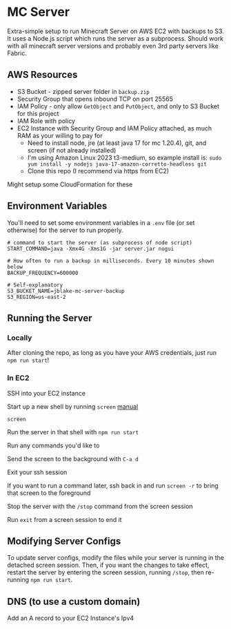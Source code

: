 # MC Server

Extra-simple setup to run Minecraft Server on AWS EC2 with backups to S3. It uses a Node.js script which runs the server as a subprocess. Should work with all minecraft server versions and probably even 3rd party servers like Fabric.

## AWS Resources

- S3 Bucket - zipped server folder in `backup.zip`
- Security Group that opens inbound TCP on port 25565
- IAM Policy - only allow `GetObject` and `PutObject`, and only to S3 Bucket for this project
- IAM Role with policy
- EC2 Instance with Security Group and IAM Policy attached, as much RAM as your willing to pay for
    - Need to install node, jre (at least java 17 for mc 1.20.4), git, and screen (if not already installed)
    - I'm using Amazon Linux 2023 t3-medium, so example install is: `sudo yum install -y nodejs java-17-amazon-corretto-headless git`
    - Clone this repo (I recommend via https from EC2)

Might setup some CloudFormation for these

## Environment Variables

You'll need to set some environment variables in a `.env` file (or set otherwise) for the server to run properly.

```
# command to start the server (as subprocess of node script)
START_COMMAND=java -Xmx4G -Xms1G -jar server.jar nogui

# How often to run a backup in milliseconds. Every 10 minutes shown below
BACKUP_FREQUENCY=600000

# Self-explanatory
S3_BUCKET_NAME=jblake-mc-server-backup
S3_REGION=us-east-2
```

## Running the Server

### Locally

After cloning the repo, as long as you have your AWS credentials, just run `npm run start`!

### In EC2

SSH into your EC2 instance

Start up a new shell by running `screen` [manual](https://www.gnu.org/software/screen/manual/screen.html)

`screen`

Run the server in that shell with `npm run start`

Run any commands you'd like to

Send the screen to the background with `C-a d`

Exit your ssh session

If you want to run a command later, ssh back in and run `screen -r` to bring that screen to the foreground

Stop the server with the `/stop` command from the screen session

Run `exit` from a screen session to end it

## Modifying Server Configs

To update server configs, modify the files while your server is running in the detached screen session. Then, if you want the changes to take effect, restart the server by entering the screen session, running `/stop`, then re-running `npm run start`.

## DNS (to use a custom domain)

Add an A record to your EC2 Instance's Ipv4
